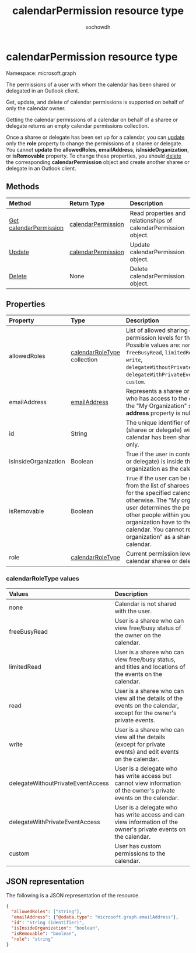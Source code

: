 ﻿---
title: "calendarPermission resource type"
description: "The permissions of a user with whom the calendar is shared."
localization_priority: Normal
author: "sochowdh"
ms.prod: "outlook"
doc_type: "resourcePageType"
---

# calendarPermission resource type

Namespace: microsoft.graph

The permissions of a user with whom the calendar has been shared or delegated in an Outlook client.

Get, update, and delete of calendar permissions is supported on behalf of only the calendar owner.

Getting the calendar permissions of a calendar on behalf of a sharee or delegate returns an empty calendar permissions collection.

Once a sharee or delegate has been set up for a calendar, you can [update](../api/calendarpermission-update.md) only the **role** property to change the permissions of a sharee or delegate. You cannot **update** the **allowedRoles**, **emailAddress**, **isInsideOrganization**, or **isRemovable** property. To change these properties, you should [delete](../api/calendarpermission-delete.md) the corresponding **calendarPermission** object and create another sharee or delegate in an Outlook client.

## Methods

| Method                                                     | Return Type                                 | Description                                                     |
| :--------------------------------------------------------- | :------------------------------------------ | :-------------------------------------------------------------- |
| [Get calendarPermission](../api/calendarpermission-get.md) | [calendarPermission](calendarpermission.md) | Read properties and relationships of calendarPermission object. |
| [Update](../api/calendarpermission-update.md)              | [calendarPermission](calendarpermission.md) | Update calendarPermission object.                               |
| [Delete](../api/calendarpermission-delete.md)              | None                                        | Delete calendarPermission object.                               |

## Properties

| Property             | Type                                                    | Description                                                                                                                                                                                                                                                                                                   |
| :------------------- | :------------------------------------------------------ | :------------------------------------------------------------------------------------------------------------------------------------------------------------------------------------------------------------------------------------------------------------------------------------------------------------ |
| allowedRoles         | [calendarRoleType](#calendarroletype-values) collection | List of allowed sharing or delegating permission levels for the calendar. Possible values are: `none`, `freeBusyRead`, `limitedRead`, `read`, `write`, `delegateWithoutPrivateEventAccess`, `delegateWithPrivateEventAccess`, `custom`.                                                                       |
| emailAddress         | [emailAddress](emailaddress.md)                         | Represents a sharee or delegate who has access to the calendar. For the "My Organization" sharee, the **address** property is null. Read-only.                                                                                                                                                                |
| id                   | String                                                  | The unique identifier of the user (sharee or delegate) with whom the calendar has been shared. Read-only.                                                                                                                                                                                                     |
| isInsideOrganization | Boolean                                                 | True if the user in context (sharee or delegate) is inside the same organization as the calendar owner.                                                                                                                                                                                                       |
| isRemovable          | Boolean                                                 | `True` if the user can be removed from the list of sharees or delegates for the specified calendar, `false` otherwise. The "My organization" user determines the permissions other people within your organization have to the given calendar. You cannot remove "My organization" as a sharee to a calendar. |
| role                 | [calendarRoleType](#calendarroletype-values)            | Current permission level of the calendar sharee or delegate.                                                                                                                                                                                                                                                  |

### calendarRoleType values

| Values                            | Description                                                                                                         |
| :-------------------------------- | :------------------------------------------------------------------------------------------------------------------ |
| none                              | Calendar is not shared with the user.                                                                               |
| freeBusyRead                      | User is a sharee who can view free/busy status of the owner on the calendar.                                        |
| limitedRead                       | User is a sharee who can view free/busy status, and titles and locations of the events on the calendar.             |
| read                              | User is a sharee who can view all the details of the events on the calendar, except for the owner's private events. |
| write                             | User is a sharee who can view all the details (except for private events) and edit events on the calendar.          |
| delegateWithoutPrivateEventAccess | User is a delegate who has write access but cannot view information of the owner's private events on the calendar.  |
| delegateWithPrivateEventAccess    | User is a delegate who has write access and can view information of the owner's private events on the calendar.     |
| custom                            | User has custom permissions to the calendar.                                                                        |

## JSON representation

The following is a JSON representation of the resource.

<!-- {
  "blockType": "resource",
  "@odata.type": "microsoft.graph.calendarPermission",
  "keyProperty": "id"
}-->

```json
{
  "allowedRoles": ["string"],
  "emailAddress": {"@odata.type": "microsoft.graph.emailAddress"},
  "id": "String (identifier)",
  "isInsideOrganization": "boolean",
  "isRemovable": "boolean",
  "role": "string"
}
```

<!-- uuid: 16cd6b66-4b1a-43a1-adaf-3a886856ed98
2019-02-04 14:57:30 UTC -->

<!-- {
  "type": "#page.annotation",
  "description": "calendarPermission resource",
  "keywords": "",
  "section": "documentation",
  "tocPath": ""
}-->

